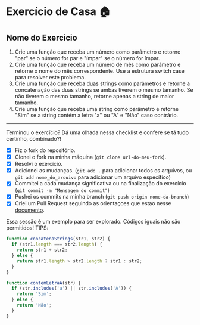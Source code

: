 # Exercício de Casa 🏠 

## Nome do Exercicio

1. Crie uma função que receba um número como parâmetro e retorne "par" se o número for par e "ímpar" se o número for ímpar.
2. Crie uma função que receba um número de mês como parâmetro e retorne o nome do mês correspondente. Use a estrutura switch case para resolver este problema.
3. Crie uma função que receba duas strings como parâmetros e retorne a concatenação das duas strings se ambas tiverem o mesmo tamanho. Se não tiverem o mesmo tamanho, retorne apenas a string de maior tamanho.
4. Crie uma função que receba uma string como parâmetro e retorne "Sim" se a string contém a letra "a" ou "A" e "Não" caso contrário.
---

Terminou o exercício? Dá uma olhada nessa checklist e confere se tá tudo certinho, combinado?!

- [x] Fiz o fork do repositório.
- [x] Clonei o fork na minha máquina (`git clone url-do-meu-fork`).
- [x] Resolvi o exercício.
- [x] Adicionei as mudanças. (`git add .` para adicionar todos os arquivos, ou `git add nome_do_arquivo` para adicionar um arquivo específico)
- [x] Commitei a cada mudança significativa ou na finalização do exercício (`git commit -m "Mensagem do commit"`)
- [x] Pushei os commits na minha branch (`git push origin nome-da-branch`)
- [x] Criei um Pull Request seguindo as orientaçoes que estao nesse [documento](https://github.com/mflilian/repo-example/blob/main/exercicios/para-casa/instrucoes-pull-request.md).

Essa sessão é um exemplo para ser explorado. Códigos iguais não são permitidos! 
TIPS:
```Javascript
function concatenaStrings(str1, str2) {
  if (str1.length === str2.length) {
    return str1 + str2;
  } else {
    return str1.length > str2.length ? str1 : str2;
  }
}
```

```Javascript
function contemLetraA(str) {
  if (str.includes('a') || str.includes('A')) {
    return 'Sim';
  } else {
    return 'Não';
  }
}
```
